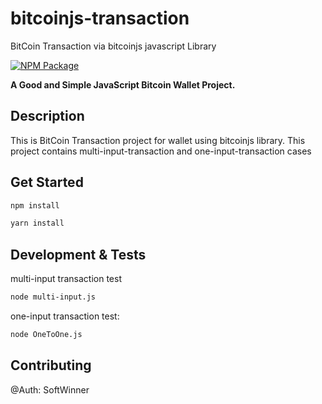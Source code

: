 # bitcoinjs-transaction
BitCoin Transaction via bitcoinjs javascript Library

[![NPM Package](https://img.shields.io/npm/v/bitcore-lib.svg?style=flat-square)](https://www.npmjs.org/package/bitcore-lib)

**A Good and Simple JavaScript Bitcoin Wallet Project.**

## Description
This is BitCoin Transaction project for wallet using bitcoinjs library.
This project contains multi-input-transaction and one-input-transaction cases

## Get Started

```sh
npm install
```

```sh
yarn install
```

## Development & Tests
multi-input transaction test
```sh
node multi-input.js
```
one-input transaction test:
```sh
node OneToOne.js
```
## Contributing
@Auth: SoftWinner
